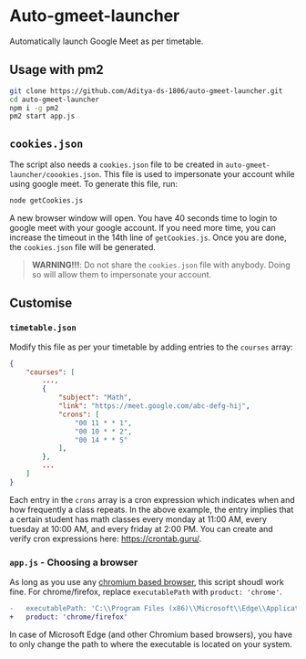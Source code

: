 # Auto-gmeet-launcher

Automatically launch Google Meet as per timetable.

## Usage with pm2

```bash
git clone https://github.com/Aditya-ds-1806/auto-gmeet-launcher.git
cd auto-gmeet-launcher
npm i -g pm2
pm2 start app.js
```

## `cookies.json`

The script also needs a `cookies.json` file to be created in `auto-gmeet-launcher/coookies.json`. This file is used to impersonate your account while using google meet. To generate this file, run:

```bash
node getCookies.js
```

A new browser window will open. You have 40 seconds time to login to google meet with your google account. If you need more time, you can increase the timeout in the 14th line of `getCookies.js`. Once you are done, the `cookies.json` file will be generated.

> **WARNING!!!**: Do not share the `cookies.json` file with anybody. Doing so will allow them to impersonate your account.

## Customise

### `timetable.json`

Modify this file as per your timetable by adding entries to the `courses` array:

```json
{
    "courses": [
        ...,
        {
            "subject": "Math",
            "link": "https://meet.google.com/abc-defg-hij",
            "crons": [
                "00 11 * * 1",
                "00 10 * * 2",
                "00 14 * * 5"
            ],
        },
        ...
    ]
}
```

Each entry in the `crons` array is a cron expression which indicates when and how frequently a class repeats. In the above example, the entry implies that a certain student has math classes every monday at 11:00 AM, every tuesday at 10:00 AM, and every friday at 2:00 PM. You can create and verify cron expressions here: <https://crontab.guru/>.

### `app.js` - Choosing a browser

As long as you use any [chromium based browser](https://en.wikipedia.org/wiki/Chromium_(web_browser)#Browsers_based_on_Chromium), this script shoudl work fine. For chrome/firefox, replace `executablePath` with `product: 'chrome'`.

```diff
-   executablePath: 'C:\\Program Files (x86)\\Microsoft\\Edge\\Application\\msedge.exe',
+   product: 'chrome/firefox'
```

In case of Microsoft Edge (and other Chromium based browsers), you have to only change the path to where the executable is located on your system.
